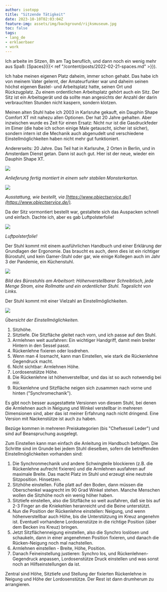 ```yaml
---
author: isotopp
title: "Sitzende Tätigkeit"
date: 2023-10-10T02:03:04Z
feature-img: assets/img/background/rijksmuseum.jpg
toc: false
tags:
- lang_de
- erklaerbaer
- work
---
```


Ich arbeite im Sitzen, 8h am Tag beruflich, und dann noch ein wenig mehr aus Spaß:
[Spaces]({{< ref "/content/posts/2022-02-21-spaces.md" >}}).

Ich habe meinen eigenen Platz daheim, immer schon gehabt. 
Das habe ich von meinem Vater gelernt, der Amateurfunker war und daheim seinen höchst eigenen Bastel- und Arbeitsplatz hatte,
seinen Ort und Rückzugplatz.
Zu einem ordentlichen Arbeitsplatz gehört auch ein Sitz.
Der Sitz ist ein Arbeitsgerät und da sollte man angesichts der Anzahl der darin verbrauchten Stunden nicht kaspern, sondern klotzen.

Meinen alten Stuhl habe ich 2003 in Karlsruhe gekauft, ein Dauphin Shape Comfort XT mit nahezu allen Optionen.
Der hat 20 Jahre gehalten.
Aber inzwischen wurde es Zeit für einen Ersatz: 
Nicht nur ist die Gasdruckfeder im Eimer (die habe ich schon einige Male getauscht, sicher ist sicher), 
sondern intern ist die Mechanik auch abgenudelt und verschiedene Einstellmöglichkeiten haben nicht mehr gut funktioniert.

Andererseits: 20 Jahre.
Das Teil hat in Karlsruhe, 2 Orten in Berlin, und in Amsterdam Dienst getan. 
Dann ist auch gut.
Hier ist der neue, wieder ein Dauphin Shape XT.

![](/uploads/2023/10/sitz-01.jpg)

*Anlieferung fertig montiert in einem sehr stabilen Monsterkarton.*

![](/uploads/2023/10/sitz-02.jpg)

*Ausstattung, wie bestellt, via [https://www.objectservice.de/](https://www.objectservice.de/).*

Da der Sitz vormontiert bestellt war, gestaltete sich das Auspacken schnell und einfach.
Dachte ich, aber es gab Luftpolsterfolie!

![](/uploads/2023/10/sitz-03.jpg)

*Luftpolsterfolie!*

Der Stuhl kommt mit einem ausführlichen Handbuch und einer Erklärung der Grundlagen der Ergonomie.
Das braucht es auch, denn dies ist ein richtiger Bürostuhl,
und kein Gamer-Stuhl oder gar, wie einige Kollegen auch im Jahr 3 der Pandemie, ein Küchenstuhl.

![](/uploads/2023/10/sitz-04.jpg)

*Bild des Bürostuhls am Arbeitsort: Höhenverstellbarer Schreibtisch, jede Menge Strom, eine Rollmatte und ein ordentlicher Stuhl.
Tageslicht von Links.*

Der Stuhl kommt mit einer Vielzahl an Einstellmöglichkeiten.

![](/uploads/2023/10/sitz-05.jpg)

*Übersicht der Einstellmöglichkeiten.*

1. Sitzhöhe.
2. Sitztiefe. Die Sitzfläche gleitet nach vorn, und ich passe auf den Stuhl.
3. Armlehnen weit ausfahren: Ein wichtiger Handgriff, damit mein breiter Hintern in den Sessel passt.
4. Rückenlehne fixieren oder losdrehen.
5. Wenn man 4 losmacht, kann man Einstellen, wie stark die Rückenlehne Gegendruck macht.
6. Nicht sichtbar: Armlehnen Höhe.
7. Lordosenstütze Höhe.
8. Die Rückenlehne ist höhenverstellbar, und das ist so auch notwendig bei mir.
9. Rückenlehne und Sitzfläche neigen sich zusammen nach vorne und hinten ("Synchromechanik").

Es gibt noch besser ausgestattete Versionen von diesem Stuhl,
bei denen die Armlehnen auch in Neigung und Winkel verstellbar in mehreren Dimensionen sind,
aber das ist meiner Erfahrung nach nicht dringend.
Eine Version mit Nackenstütze ist auch zu haben.

Bezüge kommen in mehreren Preiskategorien (bis "Chefsessel Leder") und sind auf Beanspruchung ausgelegt.

Zum Einstellen kann man einfach die Anleitung im Handbuch befolgen.
Die Schritte sind im Grunde bei jedem Stuhl dieselben, sofern die betreffenden Einstellmöglichkeiten vorhanden sind:

1. Die Synchronmechanik und andere Schwingteile blockieren (z.B. die Rückenlehne aufrecht fixieren) und die Armlehnen ausfahren auf maximale Breite.
   Das macht Platz im Stuhl und erzeugt eine neutrale Sitzposition. Hinsetzen.
2. Sitzhöhe einstellen. Füße platt auf den Boden, dann müssen die Oberschenkel waagrecht im 90 Grad Winkel stehen.
   Manche Menschen wollen die Sitzhöhe noch ein wenig höher haben.
3. Sitztiefe einstellen, also die Sitzfläche so weit ausfahren, daß sie bis auf 2-3 Finger an die Kniekehlen heranreicht und die Beine unterstützt.
4. Nun die Position der Rückenlehne einstellen: Neigung, und wenn höhenverstellbar auch Höhe, bis die Unterstützung im Kreuz angenehm ist.
   Eventuell vorhandene Lordosenstütze in die richtige Position (über dem Becken ins Kreuz) bringen.
5. Jetzt Sitzflächenneigung einstellen, also die Synchro loslösen und schaukeln, dann in einer angenehmen Position fixieren,
   und danach die Rücken-Neigung noch mal nachstellen.
6. Armlehnen einstellen - Breite, Höhe, Position.
7. Danach Feineinstellung justieren: Synchro los, und Rückenlehnen-Gegendruck anpassen, Lordosenstütze Druck einstellen 
   und was sonst noch an Hilfseinstellungen da ist.

Zentral sind Höhe, Sitztiefe und Stellung der fixierten Rückenlehne in Neigung und Höhe der Lordosenstütze.
Der Rest ist dann drumherum zu arrangieren.
